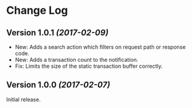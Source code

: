 Change Log
==========

Version 1.0.1 *(2017-02-09)*
----------------------------

 * New: Adds a search action which filters on request path or response code.
 * New: Adds a transaction count to the notification.
 * Fix: Limits the size of the static transaction buffer correctly.


Version 1.0.0 *(2017-02-07)*
----------------------------

Initial release.